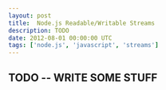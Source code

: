 ```yaml
---
layout: post
title:  Node.js Readable/Writable Streams
description: TODO
date: 2012-08-01 00:00:00 UTC
tags: ['node.js', 'javascript', 'streams']
---
```


## TODO -- WRITE SOME STUFF
